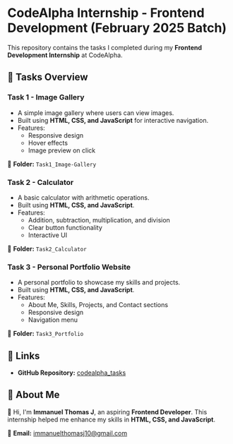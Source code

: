 # CodeAlpha Internship - Frontend Development (February 2025 Batch)

This repository contains the tasks I completed during my **Frontend Development Internship** at CodeAlpha.

## 📌 Tasks Overview

### **Task 1 - Image Gallery**
- A simple image gallery where users can view images.
- Built using **HTML, CSS, and JavaScript** for interactive navigation.
- Features:
  - Responsive design
  - Hover effects
  - Image preview on click

📂 **Folder:** `Task1_Image-Gallery`


### **Task 2 - Calculator**
- A basic calculator with arithmetic operations.
- Built using **HTML, CSS, and JavaScript**.
- Features:
  - Addition, subtraction, multiplication, and division
  - Clear button functionality
  - Interactive UI

📂 **Folder:** `Task2_Calculator`


### **Task 3 - Personal Portfolio Website**
- A personal portfolio to showcase my skills and projects.
- Built using **HTML, CSS, and JavaScript**.
- Features:
  - About Me, Skills, Projects, and Contact sections
  - Responsive design
  - Navigation menu

📂 **Folder:** `Task3_Portfolio`


## 📎 Links
- **GitHub Repository:** [codealpha_tasks](https://github.com/immanuel-thomas-j/codealpha_tasks)

## 📜 About Me
👋 Hi, I'm **Immanuel Thomas J**, an aspiring **Frontend Developer**. This internship helped me enhance my skills in **HTML, CSS, and JavaScript**. 

📧 **Email:** immanuelthomasj10@gmail.com  


